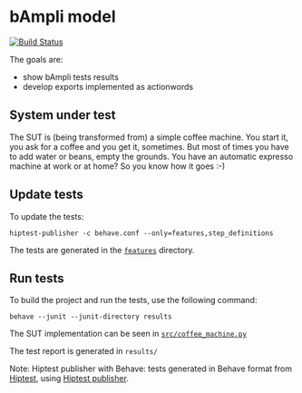 # bAmpli model
[![Build Status](https://travis-ci.org/bampli/model.svg?branch=master)](https://travis-ci.org/bampli/model)

The goals are:

 * show bAmpli tests results
 * develop exports implemented as actionwords

System under test
------------------

The SUT is (being transformed from) a simple coffee machine. You start it, you ask for a coffee and you get it, sometimes. But most of times you have to add water or beans, empty the grounds. You have an automatic expresso machine at work or at home? So you know how it goes :-)

Update tests
-------------

To update the tests:

    hiptest-publisher -c behave.conf --only=features,step_definitions

The tests are generated in the [``features``](https://github.com/hiptest/hps-behave/tree/master/features) directory.

Run tests
---------

To build the project and run the tests, use the following command:

    behave --junit --junit-directory results

The SUT implementation can be seen in [``src/coffee_machine.py``](https://github.com/hiptest/hps-behave/blob/master/src/coffee_machine.py)

The test report is generated in ```results/```

Note: Hiptest publisher with Behave: tests generated in Behave format from [Hiptest](https://hiptest.com), using [Hiptest publisher](https://github.com/hiptest/hiptest-publisher).

